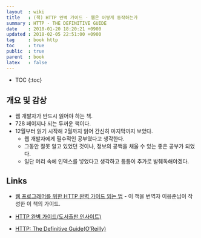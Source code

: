 ```yaml
---
layout  : wiki
title   : (책) HTTP 완벽 가이드 - 웹은 어떻게 동작하는가
summary : HTTP - THE DEFINITIVE GUIDE
date    : 2018-01-20 18:20:21 +0900
updated : 2018-02-05 22:51:00 +0900
tag     : book http
toc     : true
public  : true
parent  : book
latex   : false
---
```

* TOC
{:toc}

## 개요 및 감상

* 웹 개발자가 반드시 읽어야 하는 책.
* 728 페이지나 되는 두꺼운 책이다.
* 12월부터 읽기 시작해 2월까지 읽어 간신히 마지막까지 보았다.
    * 웹 개발자에게 필수적인 공부였다고 생각한다.
    * 그동안 잘못 알고 있었던 것이나, 정보의 공백을 채울 수 있는 좋은 공부가 되었다.
    * 일단 머리 속에 인덱스를 넣었다고 생각하고 틈틈이 추가로 발췌독해야겠다.

## Links

* [웹 프로그래머를 위한 HTTP 완벽 가이드 읽는 법](https://blog.npcode.com/2015/06/07/%EC%9B%B9-%ED%94%84%EB%A1%9C%EA%B7%B8%EB%9E%98%EB%A8%B8%EB%A5%BC-%EC%9C%84%ED%95%9C-http-%EC%99%84%EB%B2%BD-%EA%B0%80%EC%9D%B4%EB%93%9C-%EC%9D%BD%EB%8A%94-%EB%B2%95/ ) - 이 책을 번역자 이응준님이 작성한 이 책의 가이드.

* [HTTP 완벽 가이드(도서출판 인사이트)](http://www.insightbook.co.kr/book/programming-insight/http-the-definitive-guide)
* [HTTP: The Definitive Guide(O’Reilly)](http://shop.oreilly.com/product/9781565925090.do )
